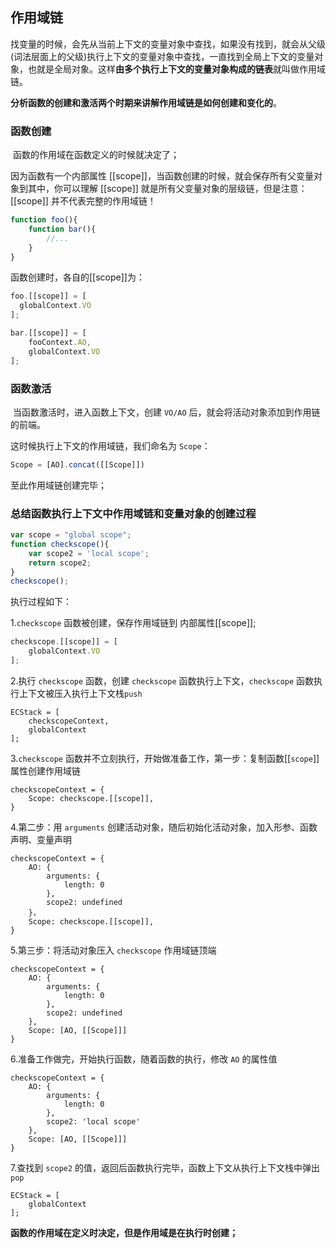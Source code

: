 ## 作用域链

​		找变量的时候，会先从当前上下文的变量对象中查找，如果没有找到，就会从父级(词法层面上的父级)执行上下文的变量对象中查找，一直找到全局上下文的变量对象，也就是全局对象。这样**由多个执行上下文的变量对象构成的链表**就叫做作用域链。

**分析函数的创建和激活两个时期来讲解作用域链是如何创建和变化的**。

### 函数创建

​	函数的作用域在函数定义的时候就决定了；

因为函数有一个内部属性 [[scope]]，当函数创建的时候，就会保存所有父变量对象到其中，你可以理解 [[scope]] 就是所有父变量对象的层级链，但是注意：[[scope]] 并不代表完整的作用域链！

```javascript
function foo(){
    function bar(){
        //...
    }
}
```

函数创建时，各自的[[scope]]为：

```javascript
foo.[[scope]] = [
  globalContext.VO
];

bar.[[scope]] = [
    fooContext.AO,
    globalContext.VO
];
```

### 函数激活

​		当函数激活时，进入函数上下文，创建 `VO/AO` 后，就会将活动对象添加到作用链的前端。

这时候执行上下文的作用域链，我们命名为 `Scope`：

```javascript
Scope = [AO].concat([[Scope]])
```

至此作用域链创建完毕；

### 总结函数执行上下文中作用域链和变量对象的创建过程

```javascript
var scope = "global scope";
function checkscope(){
    var scope2 = 'local scope';
    return scope2;
}
checkscope();
```

执行过程如下：

1.`checkscope` 函数被创建，保存作用域链到 内部属性[[scope]];

```javascript
checkscope.[[scope]] = [
    globalContext.VO
];
```

2.执行 `checkscope` 函数，创建 `checkscope` 函数执行上下文，`checkscope` 函数执行上下文被压入执行上下文栈`push`

```
ECStack = [
    checkscopeContext,
    globalContext
];
```

3.`checkscope` 函数并不立刻执行，开始做准备工作，第一步：复制函数[[`scope`]]属性创建作用域链

```
checkscopeContext = {
    Scope: checkscope.[[scope]],
}
```

4.第二步：用 `arguments` 创建活动对象，随后初始化活动对象，加入形参、函数声明、变量声明

```
checkscopeContext = {
    AO: {
        arguments: {
            length: 0
        },
        scope2: undefined
    }，
    Scope: checkscope.[[scope]],
}
```

5.第三步：将活动对象压入 `checkscope` 作用域链顶端

```
checkscopeContext = {
    AO: {
        arguments: {
            length: 0
        },
        scope2: undefined
    },
    Scope: [AO, [[Scope]]]
}
```

6.准备工作做完，开始执行函数，随着函数的执行，修改 `AO` 的属性值

```
checkscopeContext = {
    AO: {
        arguments: {
            length: 0
        },
        scope2: 'local scope'
    },
    Scope: [AO, [[Scope]]]
}
```

7.查找到 `scope2` 的值，返回后函数执行完毕，函数上下文从执行上下文栈中弹出`pop`

```
ECStack = [
    globalContext
];
```

**函数的作用域在定义时决定，但是作用域是在执行时创建；**

